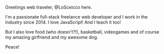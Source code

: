 Greetings web traveler, @LoSceicco here.

I'm a passionate full-stack freelance web developer and I work in the industry since 2014.
I love JavaScript! And I teach it too!

But I also love food (who doesn't?!), basketball, videogames and of course my amazing girlfriend and my awesome dog.

Peace!
